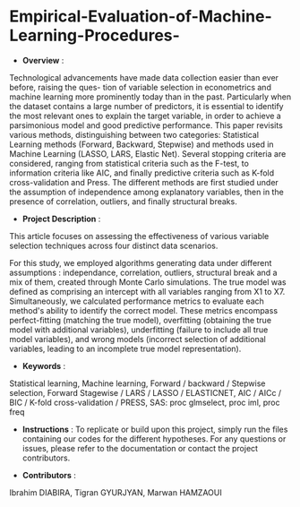 # Empirical-Evaluation-of-Machine-Learning-Procedures-
- __Overview__  :

Technological advancements have made data collection easier than ever before, raising the ques-
tion of variable selection in econometrics and machine learning more prominently today than in the
past. Particularly when the dataset contains a large number of predictors, it is essential to identify
the most relevant ones to explain the target variable, in order to achieve a parsimonious model
and good predictive performance. This paper revisits various methods, distinguishing between
two categories: Statistical Learning methods (Forward, Backward, Stepwise) and methods used in
Machine Learning (LASSO, LARS, Elastic Net). Several stopping criteria are considered, ranging
from statistical criteria such as the F-test, to information criteria like AIC, and finally predictive
criteria such as K-fold cross-validation and Press. The different methods are first studied under
the assumption of independence among explanatory variables, then in the presence of correlation,
outliers, and finally structural breaks. 

- __Project Description__ :

This article focuses on assessing the effectiveness of various variable selection techniques across four distinct data scenarios. 

For this study, we employed algorithms generating  data under different assumptions : independance, correlation, outliers, structural break and a mix of them, created through Monte Carlo simulations. The true model was defined as comprising an intercept with all variables ranging from X1 to X7. Simultaneously, we calculated performance metrics to evaluate each method's ability to identify the correct model. These metrics encompass perfect-fitting (matching the true model), overfitting (obtaining the true model with additional variables), underfitting (failure to include all true model variables), and wrong models (incorrect selection of additional variables, leading to an incomplete true model representation).

- __Keywords__ :

Statistical learning,
Machine learning,
Forward / backward / Stepwise selection,
Forward Stagewise / LARS / LASSO / ELASTICNET,
AIC / AICc / BIC / K-fold cross-validation / PRESS,
SAS: proc glmselect, proc iml, proc freq

- __Instructions__ :
To replicate or build upon this project, simply run the files containing our codes for the different hypotheses. For any questions or issues, please refer to the documentation or contact the project contributors.

- __Contributors__ :
  
Ibrahim DIABIRA,
Tigran GYURJYAN,
Marwan HAMZAOUI
